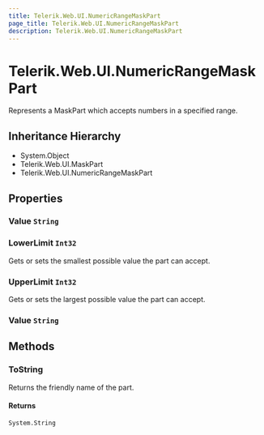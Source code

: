 ```yaml
---
title: Telerik.Web.UI.NumericRangeMaskPart
page_title: Telerik.Web.UI.NumericRangeMaskPart
description: Telerik.Web.UI.NumericRangeMaskPart
---
```


# Telerik.Web.UI.NumericRangeMaskPart

Represents a MaskPart which accepts numbers in a specified range.

## Inheritance Hierarchy

* System.Object
* Telerik.Web.UI.MaskPart
* Telerik.Web.UI.NumericRangeMaskPart

## Properties

###  Value `String`

###  LowerLimit `Int32`

Gets or sets the smallest possible value the part can accept.

###  UpperLimit `Int32`

Gets or sets the largest possible value the part can accept.

###  Value `String`

## Methods

###  ToString

Returns the friendly name of the part.

#### Returns

`System.String` 

